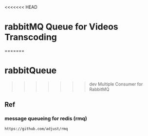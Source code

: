 <<<<<<< HEAD
# rabbitMQ Queue for Videos Transcoding
=======
# rabbitQueue
>>>>>>> dev
Multiple Consumer for RabbitMQ

## Ref
### message queueing for redis (rmq)
```
https://github.com/adjust/rmq
```
